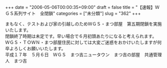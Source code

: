 +++
date = "2006-05-06T00:00:35+09:00"
draft = false
title = "【速報】ＷＧＳ系列サイト　全閉鎖"
categories = ["未分類"]
slug = "362"
+++

<div>まもなく、テストおよび家の引越しのためＷＧＳ・まつ部屋　第五期閉鎖を実施いたします。</div>
<div>閉鎖終了時期は未定です。早い場合で６月初頭あたりになると考えられます。</div>
<div>ＷＧＳ・ＴＯＷＮ・まつ部屋住民に対しては大変ご迷惑をおかけいたしますが何卒よろしくお願いいたします。</div>
<div>平成１７年　５月６日　ＷＧＳ　まつ吉ニュータウン　まつ吉の部屋　共通管理人　まつ吉</div>

